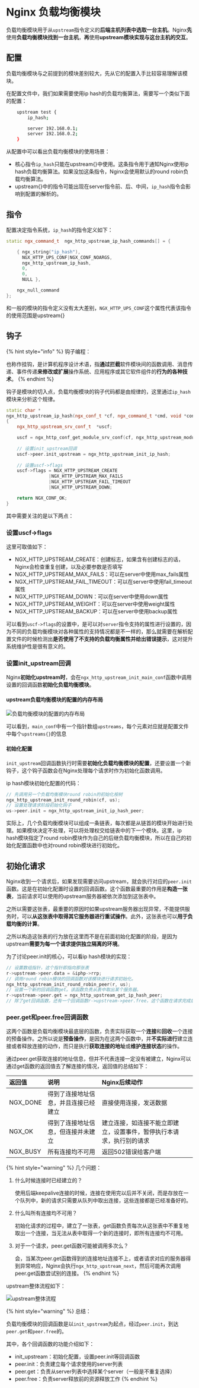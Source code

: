 # Nginx 负载均衡模块

负载均衡模块用于从`upstream`指令定义的**后端主机列表中选取一台主机**。Nginx**先**使用**负载均衡模块找到一台主机**，**再**使用**upstream模块实现与这台主机的交互**。

## 配置

负载均衡模块与之前提到的模块差别较大，先从它的配置入手比较容易理解该模块。

在配置文件中，我们如果需要使用ip hash的负载均衡算法，需要写一个类似下面的配置：

```bash
    upstream test {
        ip_hash;

        server 192.168.0.1;
        server 192.168.0.2;
    }
```

从配置中可以看出负载均衡模块的使用场景：

* 核心指令`ip_hash`只能在upstream{}中使用。这条指令用于通知Nginx使用ip hash负载均衡算法。如果没加这条指令，Nginx会使用默认的round robin负载均衡算法。
* upstream{}中的指令可能出现在server指令前、后、中间，`ip_hash`指令会影响到配置的解析的。

## 指令

配置决定指令系统，`ip_hash`的指令定义如下：

```cpp
static ngx_command_t  ngx_http_upstream_ip_hash_commands[] = {

    { ngx_string("ip_hash"),
      NGX_HTTP_UPS_CONF|NGX_CONF_NOARGS,
      ngx_http_upstream_ip_hash,
      0,
      0,
      NULL },

    ngx_null_command
};
```

和一般的模块的指令定义没有太大差别，`NGX_HTTP_UPS_CONF`这个属性代表该指令的使用范围是upstream{}

## 钩子

{% hint style="info" %}
钩子编程：

也称作挂钩，是计算机程序设计术语，指**通过拦截**软件模块间的函数调用、消息传递、事件传递**来修改或扩展**操作系统、应用程序或其它软件组件的**行为的各种技术**。
{% endhint %}

钩子是模块的切入点，负载均衡模块的钩子代码都是由规律的，这里通过`ip_hash`模块来分析这个规律。

```cpp
static char *
ngx_http_upstream_ip_hash(ngx_conf_t *cf, ngx_command_t *cmd, void *conf)
{
    ngx_http_upstream_srv_conf_t  *uscf;

    uscf = ngx_http_conf_get_module_srv_conf(cf, ngx_http_upstream_module);
    
    // 设置init_upstream回调
    uscf->peer.init_upstream = ngx_http_upstream_init_ip_hash;
    
    // 设置uscf->flags
    uscf->flags = NGX_HTTP_UPSTREAM_CREATE
                |NGX_HTTP_UPSTREAM_MAX_FAILS
                |NGX_HTTP_UPSTREAM_FAIL_TIMEOUT
                |NGX_HTTP_UPSTREAM_DOWN;

    return NGX_CONF_OK;
}
```

其中需要关注的是以下两点：

### 设置uscf-&gt;flags

这里可取值如下：

* NGX\_HTTP\_UPSTREAM\_CREATE：创建标志，如果含有创建标志的话，Nginx会检查重复创建，以及必要参数是否填写
* NGX\_HTTP\_UPSTREAM\_MAX\_FAILS：可以在server中使用max\_fails属性
* NGX\_HTTP\_UPSTREAM\_FAIL\_TIMEOUT：可以在server中使用fail\_timeout属性
* NGX\_HTTP\_UPSTREAM\_DOWN：可以在server中使用down属性
* NGX\_HTTP\_UPSTREAM\_WEIGHT：可以在server中使用weight属性
* NGX\_HTTP\_UPSTREAM\_BACKUP：可以在server中使用backup属性

可以看到`uscf->flags`的设置中，是可以对`server`指令支持的属性进行设置的，因为不同的负载均衡模块对各种属性的支持情况都是不一样的，那么就需要在解析配置文件的时候检测出**是否使用了不支持的负载均衡属性并给出错误提示**，这对提升系统维护性是很有意义的。

### 设置init\_upstream回调

Nginx**初始化upstream时**，会在`ngx_http_upstream_init_main_conf`函数中调用设置的回调函数**初始化负载均衡模块**。

#### upstream负载均衡模块的配置的内存布局

![&#x8D1F;&#x8F7D;&#x5747;&#x8861;&#x6A21;&#x5757;&#x7684;&#x914D;&#x7F6E;&#x7684;&#x5185;&#x5B58;&#x5E03;&#x5C40;](../.gitbook/assets/image%20%2828%29.png)

可以看到，`main_conf`中有一个指针数组`upstreams`，每个元素对应就是配置文件中每个`upstreams{}`的信息

#### 初始化配置

`init_upstream`回调函数执行时需要**初始化负载均衡模块的配置**，还要设置一个新钩子，这个钩子函数会在Nginx处理每个请求时作为初始化函数调用。

ip hash模块初始化配置的代码：

```cpp
// 先调用另一个负载均衡模块round robin的初始化桉树
ngx_http_upstream_init_round_robin(cf, us);
// 设置处理请求阶段初始化钩子
us->peer.init = ngx_http_upstream_init_ip_hash_peer;
```

实际上，几个负载均衡模块可以组成一条链表，每次都是从链首的模块开始进行处理。如果模块决定不处理，可以将处理权交给链表中的下一个模块。这里，ip hash模块指定了round robin模块作为自己的后继负载均衡模块，所以在自己的初始化配置函数中也对round robin模块进行初始化。

## 初始化请求

Nginx收到一个请求后，如果发现需要访问upstream，就会执行对应的`peer.init`函数。这是在初始化配置时设置的回调函数。这个函数最重要的作用是**构造一张表**，当前请求可以使用的upstream服务器被依次添加到这张表中。

之所以需要这张表，最重要的原因时如果upstream服务器出现异常，不能提供服务时，可以**从这张表中取得其它服务器进行重试操作**。此外，这张表也可以**用于负载均衡的计算**。

之所以构造这张表的行为放在这里而不是在前面初始化配置的阶段，是因为upstream**需要为每一个请求提供独立隔离的环境**。

为了讨论peer.init的核心，可以看ip hash模块的实现：

```cpp
// 设置数组指针，这个指针即指向那张表
r->upstream->peer.data = &iphp->rrp;
// 调用round robin模块的回调函数对该模块进行请求初始化。
ngx_http_upstream_init_round_robin_peer(r, us);
// 设置一个新的回调函数get。该函数负责从表中取出某个服务器。
r->upstream->peer.get = ngx_http_upstream_get_ip_hash_peer;
// 除了get回调函数，还有一个回调函数r->upstream->peer.free，这个函数在请求完成后调用，负责做一些善后工作
```

### peer.get和peer.free回调函数

这两个函数是负载均衡模块最底层的函数，负责实际获取一个**连接**和**回收**一个连接的预备操作。之所以说是**预备操作**，是因为在这两个函数中，并**不实际进行**建立连接或者释放连接的动作，而只是执行**获取连接的地址**或**维护连接状态**的操作。

通过peer.get获取连接的地址信息，但并不代表连接一定没有被建立，Nginx可以通过get函数的返回值去了解连接的情况，返回值的总结如下：

| 返回值 | 说明 | Nginx后续动作 |
| :--- | :--- | :--- |
| NGX\_DONE | 得到了连接地址信息，并且连接已经建立 | 直接使用连接，发送数据 |
| NGX\_OK | 得到了连接地址信息，但连接并未建立 | 建立连接，如连接不能立即建立，设置事件，暂停执行本请求，执行别的请求 |
| NGX\_BUSY | 所有连接均不可用 | 返回502错误给客户端 |

{% hint style="warning" %}
几个问题：

1. 什么时候连接时已经建立的？

   使用后端keepalive连接的时候，连接在使用完以后并不关闭，而是存放在一个队列中，新的请求只需要从队列中取出连接，这些连接都是已经准备好的。

2. 什么叫所有连接均不可用？

   初始化请求的过程中，建立了一张表，get函数负责每次从这张表中不重复地取出一个连接，当无法从表中取得一个新的连接时，即所有连接均不可用。

3. 对于一个请求，peer.get函数可能被调用多次么？

   会，当某次peer.get函数得到的连接地址连接不上，或者请求对应的服务器得到异常响应，Nginx会执行`ngx_http_upstream_next`，然后可能再次调用peer.get函数尝试别的连接。
{% endhint %}

upstream整体流程如下：

![upstream&#x6574;&#x4F53;&#x6D41;&#x7A0B;](../.gitbook/assets/image%20%284%29.png)

{% hint style="warning" %}
总结：

负载均衡模块的回调函数是以`init_upstream`为起点，经过`peer.init`，到达`peer.get`和`peer.free`的。

其中，各个回调函数的功能介绍如下：

* init\_upstream：初始化配置，设置peer.init等回调函数
* peer.init：负责建立每个请求使用的server列表
* peer.get：负责从server列表中选择某个server（一般是不重复选择）
* peer.free：负责server释放前的资源释放工作
{% endhint %}

